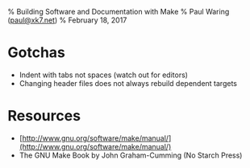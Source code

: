 % Building Software and Documentation with Make
% Paul Waring (paul@xk7.net)
% February 18, 2017

# Gotchas

 - Indent with tabs not spaces (watch out for editors)
 - Changing header files does not always rebuild dependent targets

# Resources

 - [http://www.gnu.org/software/make/manual/](http://www.gnu.org/software/make/manual/)
 - The GNU Make Book by John Graham-Cumming (No Starch Press)
